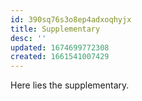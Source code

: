 ```yaml
---
id: 390sq76s3o8ep4adxoqhyjx
title: Supplementary
desc: ''
updated: 1674699772308
created: 1661541007429
---
```

Here lies the supplementary.
